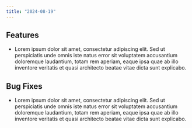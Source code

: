 ```yaml
---
title: "2024-08-19"
---
```


## Features

- Lorem ipsum dolor sit amet, consectetur adipiscing elit. Sed ut perspiciatis
  unde omnis iste natus error sit voluptatem accusantium doloremque laudantium,
  totam rem aperiam, eaque ipsa quae ab illo inventore veritatis et quasi
  architecto beatae vitae dicta sunt explicabo.

## Bug Fixes

- Lorem ipsum dolor sit amet, consectetur adipiscing elit. Sed ut perspiciatis
  unde omnis iste natus error sit voluptatem accusantium doloremque laudantium,
  totam rem aperiam, eaque ipsa quae ab illo inventore veritatis et quasi
  architecto beatae vitae dicta sunt explicabo.
